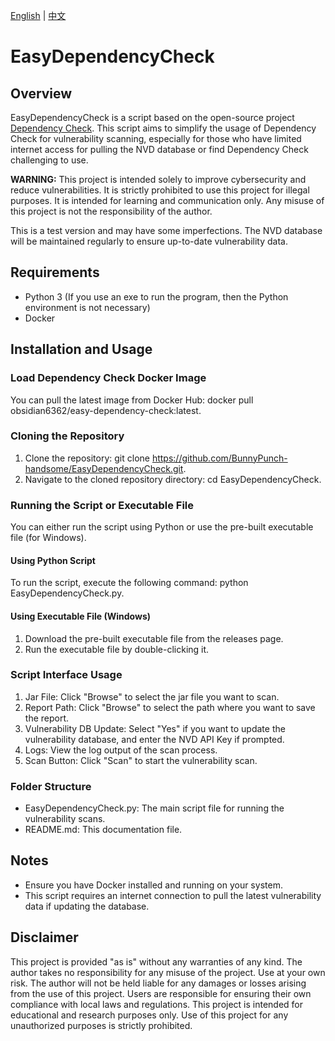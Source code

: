 
[English](README.md) | [中文](README.zh.md)

# EasyDependencyCheck

## Overview

EasyDependencyCheck is a script based on the open-source project [Dependency Check](https://github.com/jeremylong/DependencyCheck). This script aims to simplify the usage of Dependency Check for vulnerability scanning, especially for those who have limited internet access for pulling the NVD database or find Dependency Check challenging to use.

**WARNING:** This project is intended solely to improve cybersecurity and reduce vulnerabilities. It is strictly prohibited to use this project for illegal purposes. It is intended for learning and communication only. Any misuse of this project is not the responsibility of the author.

This is a test version and may have some imperfections. The NVD database will be maintained regularly to ensure up-to-date vulnerability data.

## Requirements

- Python 3  (If you use an exe to run the program, then the Python environment is not necessary)
- Docker

## Installation and Usage

### Load Dependency Check Docker Image

You can pull the latest image from Docker Hub: docker pull obsidian6362/easy-dependency-check:latest.

### Cloning the Repository

1. Clone the repository: git clone https://github.com/BunnyPunch-handsome/EasyDependencyCheck.git.
2. Navigate to the cloned repository directory: cd EasyDependencyCheck.

### Running the Script or Executable File

You can either run the script using Python or use the pre-built executable file (for Windows).

#### Using Python Script

To run the script, execute the following command: python EasyDependencyCheck.py.

#### Using Executable File (Windows)

1. Download the pre-built executable file from the releases page.
2. Run the executable file by double-clicking it.

### Script Interface Usage

1. Jar File: Click "Browse" to select the jar file you want to scan.
2. Report Path: Click "Browse" to select the path where you want to save the report.
3. Vulnerability DB Update: Select "Yes" if you want to update the vulnerability database, and enter the NVD API Key if prompted.
4. Logs: View the log output of the scan process.
5. Scan Button: Click "Scan" to start the vulnerability scan.

### Folder Structure

- EasyDependencyCheck.py: The main script file for running the vulnerability scans.
- README.md: This documentation file.

## Notes

- Ensure you have Docker installed and running on your system.
- This script requires an internet connection to pull the latest vulnerability data if updating the database.

## Disclaimer

This project is provided "as is" without any warranties of any kind. The author takes no responsibility for any misuse of the project. Use at your own risk. The author will not be held liable for any damages or losses arising from the use of this project. Users are responsible for ensuring their own compliance with local laws and regulations. This project is intended for educational and research purposes only. Use of this project for any unauthorized purposes is strictly prohibited.
